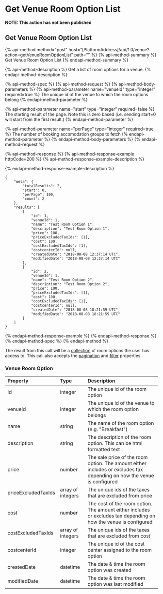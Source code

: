 # Get Venue Room Option List

**NOTE: This action has not been published**

## Get Venue Room Option List

{% api-method method="post" host="\[PlatformAddress\]/api/1.0/venue?action=getVenueRoomOptionList" path="" %}
{% api-method-summary %}
Get Venue Room Option List
{% endapi-method-summary %}

{% api-method-description %}
Get a list of room options for a venue.
{% endapi-method-description %}

{% api-method-spec %}
{% api-method-request %}
{% api-method-body-parameters %}
{% api-method-parameter name="venueId" type="integer" required=true %}
The unique id of the venue to which the room options belong
{% endapi-method-parameter %}

{% api-method-parameter name="start" type="integer" required=false %}
The starting result of the page. Note this is zero based \(i.e. sending start=0 will start from the first result.\)
{% endapi-method-parameter %}

{% api-method-parameter name="perPage" type="integer" required=true %}
The number of booking accomodation groups to fetch
{% endapi-method-parameter %}
{% endapi-method-body-parameters %}
{% endapi-method-request %}

{% api-method-response %}
{% api-method-response-example httpCode=200 %}
{% api-method-response-example-description %}

{% endapi-method-response-example-description %}

```text
{
    "meta": {
        "totalResults": 2,
        "start": 0,
        "perPage": 100,
        "count": 2
    },
    "results": [
        {
            "id": 1,
            "venueId": 1,
            "name": "Test Room Option 1",
            "description": "Test Room Option 1",
            "price": 100,
            "priceExcludedTaxIds": [1],
            "cost": 100,
            "costExcludedTaxIds": [1],
            "costcenterId": null,
            "createdDate": "2018-08-08 12:37:14 UTC",
            "modifiedDate": "2018-08-08 12:37:14 UTC"
        },
        {
            "id": 2,
            "venueId": 1,
            "name": "Test Room Option 2",
            "description": "Test Room Option 2",
            "price": 100,
            "priceExcludedTaxIds": [1],
            "cost": 100,
            "costExcludedTaxIds": [1],
            "costcenterId": null,
            "createdDate": "2018-08-08 18:21:59 UTC",
            "modifiedDate": "2018-08-08 18:21:59 UTC"
        }
    ]
}
```
{% endapi-method-response-example %}
{% endapi-method-response %}
{% endapi-method-spec %}
{% endapi-method %}

The result from this call will be a [collection](../getting-started/interpreting-the-response/collections.md) of room options the user has access to. This call also accepts the [pagination](../getting-started/interpreting-the-response/pagination.md) and [filter](../getting-started/interpreting-the-response/filtering.md) properties.

### Venue Room Option

| Property | Type | Description |
| :--- | :--- | :--- |
| id | integer | The unique id of the room option |
| venueId | integer | The unique id of the venue to which the room option belongs |
| name | string | The name of the room option \(e.g. "Breakfast"\) |
| description | string | The description of the room option. This can be html formatted text |
| price | number | The sale price of the room option. The amount either includes or excludes tax depending on how the venue is configured |
| priceExcludedTaxIds | array of integers | The unique ids of the taxes that are excluded from price |
| cost | number | The cost of the room option. The amount either includes or excludes tax depending on how the venue is configured |
| costExcludedTaxIds | array of integers | The unique ids of the taxes that are excluded from cost |
| costcenterId | integer | The unique id of the cost center assigned to the room option |
| createdDate | datetime | The date & time the room option was created |
| modifiedDate | datetime | The date & time the room option was last modified |

